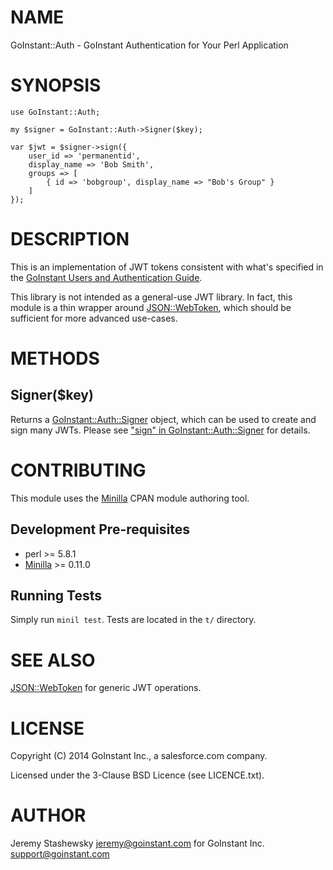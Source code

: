 
# NAME

GoInstant::Auth - GoInstant Authentication for Your Perl Application

# SYNOPSIS

    use GoInstant::Auth;

    my $signer = GoInstant::Auth->Signer($key);

    var $jwt = $signer->sign({
        user_id => 'permanentid',
        display_name => 'Bob Smith',
        groups => [
            { id => 'bobgroup', display_name => "Bob's Group" }
        ]
    });

# DESCRIPTION

This is an implementation of JWT tokens consistent with what's specified in the
[GoInstant Users and Authentication Guide](https://developers.goinstant.com/v1/guides/users_and_authentication.html).

This library is not intended as a general-use JWT library.  In fact, this
module is a thin wrapper around [JSON::WebToken](https://metacpan.org/pod/JSON::WebToken), which should be sufficient
for more advanced use-cases.

# METHODS

## Signer($key)

Returns a [GoInstant::Auth::Signer](https://metacpan.org/pod/GoInstant::Auth::Signer) object, which can be used to create and sign many JWTs.  Please see ["sign" in GoInstant::Auth::Signer](https://metacpan.org/pod/GoInstant::Auth::Signer#sign) for details.

# CONTRIBUTING

This module uses the [Minilla](https://metacpan.org/pod/Minilla) CPAN module authoring tool.

## Development Pre-requisites

- perl >= 5.8.1
- [Minilla](https://metacpan.org/pod/Minilla) >= 0.11.0

## Running Tests

Simply run `minil test`.  Tests are located in the `t/` directory.

# SEE ALSO

[JSON::WebToken](https://metacpan.org/pod/JSON::WebToken) for generic JWT operations.

# LICENSE

Copyright (C) 2014 GoInstant Inc., a salesforce.com company.

Licensed under the 3-Clause BSD Licence (see LICENCE.txt).

# AUTHOR

Jeremy Stashewsky <jeremy@goinstant.com> for GoInstant Inc. <support@goinstant.com>
